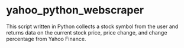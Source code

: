 # yahoo_python_webscraper
This script written in Python collects a stock symbol from the user and returns data on the current stock price, price change, and change percentage from Yahoo Finance.
